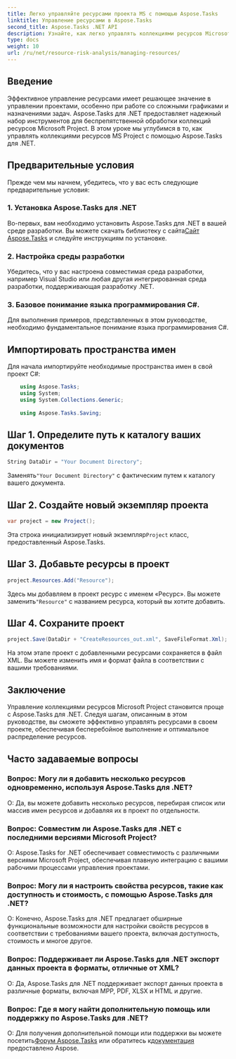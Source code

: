 ```yaml
---
title: Легко управляйте ресурсами проекта MS с помощью Aspose.Tasks
linktitle: Управление ресурсами в Aspose.Tasks
second_title: Aspose.Tasks .NET API
description: Узнайте, как легко управлять коллекциями ресурсов Microsoft Project с помощью Aspose.Tasks для .NET. Повысьте производительность и оптимизируйте рабочие процессы проекта.
type: docs
weight: 10
url: /ru/net/resource-risk-analysis/managing-resources/
---
```

## Введение
Эффективное управление ресурсами имеет решающее значение в управлении проектами, особенно при работе со сложными графиками и назначениями задач. Aspose.Tasks для .NET предоставляет надежный набор инструментов для беспрепятственной обработки коллекций ресурсов Microsoft Project. В этом уроке мы углубимся в то, как управлять коллекциями ресурсов MS Project с помощью Aspose.Tasks для .NET.
## Предварительные условия
Прежде чем мы начнем, убедитесь, что у вас есть следующие предварительные условия:
### 1. Установка Aspose.Tasks для .NET
 Во-первых, вам необходимо установить Aspose.Tasks для .NET в вашей среде разработки. Вы можете скачать библиотеку с сайта[Сайт Aspose.Tasks](https://releases.aspose.com/tasks/net/) и следуйте инструкциям по установке.
### 2. Настройка среды разработки
Убедитесь, что у вас настроена совместимая среда разработки, например Visual Studio или любая другая интегрированная среда разработки, поддерживающая разработку .NET.
### 3. Базовое понимание языка программирования C#.
Для выполнения примеров, представленных в этом руководстве, необходимо фундаментальное понимание языка программирования C#.

## Импортировать пространства имен
Для начала импортируйте необходимые пространства имен в свой проект C#:
```csharp
    using Aspose.Tasks;
    using System;
    using System.Collections.Generic;
    
    using Aspose.Tasks.Saving;
```

## Шаг 1. Определите путь к каталогу ваших документов
```csharp
String DataDir = "Your Document Directory";
```
 Заменять`"Your Document Directory"` с фактическим путем к каталогу вашего документа.
## Шаг 2. Создайте новый экземпляр проекта
```csharp
var project = new Project();
```
 Эта строка инициализирует новый экземпляр`Project` класс, предоставленный Aspose.Tasks.
## Шаг 3. Добавьте ресурсы в проект
```csharp
project.Resources.Add("Resource");
```
 Здесь мы добавляем в проект ресурс с именем «Ресурс». Вы можете заменить`"Resource"` с названием ресурса, который вы хотите добавить.
## Шаг 4. Сохраните проект
```csharp
project.Save(DataDir + "CreateResources_out.xml", SaveFileFormat.Xml);
```
На этом этапе проект с добавленными ресурсами сохраняется в файл XML. Вы можете изменить имя и формат файла в соответствии с вашими требованиями.

## Заключение
Управление коллекциями ресурсов Microsoft Project становится проще с Aspose.Tasks для .NET. Следуя шагам, описанным в этом руководстве, вы сможете эффективно управлять ресурсами в своем проекте, обеспечивая бесперебойное выполнение и оптимальное распределение ресурсов.
## Часто задаваемые вопросы
### Вопрос: Могу ли я добавить несколько ресурсов одновременно, используя Aspose.Tasks для .NET?
О: Да, вы можете добавить несколько ресурсов, перебирая список или массив имен ресурсов и добавляя их в проект по отдельности.
### Вопрос: Совместим ли Aspose.Tasks для .NET с последними версиями Microsoft Project?
О: Aspose.Tasks for .NET обеспечивает совместимость с различными версиями Microsoft Project, обеспечивая плавную интеграцию с вашими рабочими процессами управления проектами.
### Вопрос: Могу ли я настроить свойства ресурсов, такие как доступность и стоимость, с помощью Aspose.Tasks для .NET?
О: Конечно, Aspose.Tasks для .NET предлагает обширные функциональные возможности для настройки свойств ресурсов в соответствии с требованиями вашего проекта, включая доступность, стоимость и многое другое.
### Вопрос: Поддерживает ли Aspose.Tasks для .NET экспорт данных проекта в форматы, отличные от XML?
О: Да, Aspose.Tasks для .NET поддерживает экспорт данных проекта в различные форматы, включая MPP, PDF, XLSX и HTML и другие.
### Вопрос: Где я могу найти дополнительную помощь или поддержку по Aspose.Tasks для .NET?
 О: Для получения дополнительной помощи или поддержки вы можете посетить[Форум Aspose.Tasks](https://forum.aspose.com/c/tasks/15) или обратитесь к[документация](https://reference.aspose.com/tasks/net/) предоставлено Aspose.